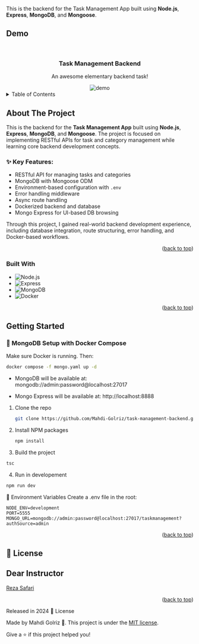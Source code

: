 <a id="readme-top"></a>
This is the backend for the Task Management App built using **Node.js**, **Express**, **MongoDB**, and **Mongoose**.
<!-- PROJECT Demo -->

## Demo<!-- Required -->

<br />
<div align="center">
  <h3 align="center">Task Management Backend</h3>
  <p align="center">
    An awesome elementary backend task!
  </p>
  <img alt="demo" src='./images/Demo.gif' />
</div>

<!-- TABLE OF CONTENTS -->
<details>
  <summary>Table of Contents</summary>
  <ol>
    <li>
      <a href="#about-the-project">About The Project</a>
      <ul>
        <li><a href="#built-with">Built With</a></li>
      </ul>
    </li>
    <li>
      <a href="#getting-started">Getting Started</a>
    </li>
    <li><a href="#dear-instructor">Contributing</a></li>
    <li><a href="#license">License</a></li>
  </ol>
</details>

<!-- ABOUT THE PROJECT -->

## About The Project

This is the backend for the **Task Management App** built using **Node.js**, **Express**, **MongoDB**, and **Mongoose**. The project is focused on implementing RESTful APIs for task and category management while learning core backend development concepts.

### ✨ Key Features:
- RESTful API for managing tasks and categories
- MongoDB with Mongoose ODM
- Environment-based configuration with `.env`
- Error handling middleware
- Async route handling
- Dockerized backend and database
- Mongo Express for UI-based DB browsing

Through this project, I gained real-world backend development experience, including database integration, route structuring, error handling, and Docker-based workflows.

<p align="right">(<a href="#readme-top">back to top</a>)</p>

### Built With

- ![Node.js](https://img.shields.io/badge/Node.js-339933?style=flat&logo=node.js&logoColor=white)
- ![Express](https://img.shields.io/badge/Express.js-000000?style=flat&logo=express&logoColor=white)
- ![MongoDB](https://img.shields.io/badge/MongoDB-47A248?style=flat&logo=mongodb&logoColor=white)
- ![Docker](https://img.shields.io/badge/Docker-2496ED?style=flat&logo=docker&logoColor=white)


<p align="right">(<a href="#readme-top">back to top</a>)</p>

<!-- GETTING STARTED -->

## Getting Started

### 🐳 MongoDB Setup with Docker Compose

Make sure Docker is running. Then:

   ```sh
   docker compose -f mongo.yaml up -d
   ```
- MongoDB will be available at: mongodb://admin:password@localhost:27017

- Mongo Express will be available at: http://localhost:8888

1. Clone the repo
   ```sh
   git clone https://github.com/Mahdi-Golriz/task-management-backend.git
   ```
2. Install NPM packages
   ```sh
   npm install
   ```
3. Build the project
  ```sh
  tsc
  ```
4. Run in developement
  ```sh
  npm run dev
  ```

🔐 Environment Variables
Create a .env file in the root:

```env
NODE_ENV=development
PORT=5555
MONGO_URL=mongodb://admin:password@localhost:27017/taskmanagement?authSource=admin
```
<p align="right">(<a href="#readme-top">back to top</a>)</p>

## :closed_book: License

## Dear Instructor

<a href="https://github.com/MRezaSafari">
  Reza Safari
</a>
<p align="right">(<a href="#readme-top">back to top</a>)</p>

Released in 2024 :closed_book: License

Made by Mahdi Golriz 🚀.
This project is under the [MIT license](https://opensource.org/licenses/MIT).

Give a ⭐️ if this project helped you!
